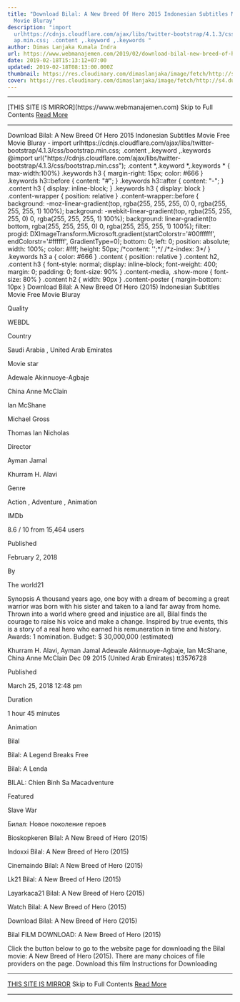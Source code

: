```yaml
---
title: "Download Bilal: A New Breed Of Hero 2015 Indonesian Subtitles Movie Free
  Movie Bluray"
description: "import
  urlhttps://cdnjs.cloudflare.com/ajax/libs/twitter-bootstrap/4.1.3/css/bootstr\
  ap.min.css; .content ,.keyword ,.keywords "
author: Dimas Lanjaka Kumala Indra
url: https://www.webmanajemen.com/2019/02/download-bilal-new-breed-of-hero-2015.html
date: 2019-02-18T15:13:12+07:00
updated: 2019-02-18T08:13:00.000Z
thumbnail: https://res.cloudinary.com/dimaslanjaka/image/fetch/http://s4.dunia21.org/wp-content/uploads/2018/03/film-bilal-a-new-breed-of-hero-2018.jpg
cover: https://res.cloudinary.com/dimaslanjaka/image/fetch/http://s4.dunia21.org/wp-content/uploads/2018/03/film-bilal-a-new-breed-of-hero-2018.jpg
---
```


<hr/> [THIS SITE IS MIRROR](https://www.webmanajemen.com) Skip to Full Contents <a href="https://www.webmanajemen.com/2019/02/download-bilal-new-breed-of-hero-2015.html" rel="follow" class="button" id="read-more">Read More</a> <hr/> Download Bilal: A New Breed Of Hero 2015 Indonesian Subtitles Movie Free Movie Bluray - import urlhttps://cdnjs.cloudflare.com/ajax/libs/twitter-bootstrap/4.1.3/css/bootstrap.min.css; .content ,.keyword ,.keywords  @import url("https://cdnjs.cloudflare.com/ajax/libs/twitter-bootstrap/4.1.3/css/bootstrap.min.css");  .content *,.keyword *,.keywords * { max-width:100%}  .keywords h3 { margin-right: 15px; color: #666 }   .keywords h3::before { content: "#"; }  .keywords h3::after { content: "-"; }  .content h3 { display: inline-block; }  .keywords h3 { display: block }  .content-wrapper {          position: relative      }      .content-wrapper::before {          background: -moz-linear-gradient(top, rgba(255, 255, 255, 0) 0, rgba(255, 255, 255, 1) 100%);          background: -webkit-linear-gradient(top, rgba(255, 255, 255, 0) 0, rgba(255, 255, 255, 1) 100%);          background: linear-gradient(to bottom, rgba(255, 255, 255, 0) 0, rgba(255, 255, 255, 1) 100%);          filter: progid: DXImageTransform.Microsoft.gradient(startColorstr='#00ffffff', endColorstr='#ffffff', GradientType=0);          bottom: 0;          left: 0;          position: absolute;          width: 100%;          color: #fff;          height: 50px;          /*content: '';*/          /*z-index: 3*/      }      .keywords h3 a {          color: #666      }      .content {          position: relative      }      .content h2,      .content h3 {          font-style: normal;          display: inline-block;          font-weight: 400;          margin: 0;          padding: 0;          font-size: 90%      }      .content-media,      .show-more {          font-size: 80%      }      .content h2 {          width: 90px      }      .content-poster {          margin-bottom: 10px      }    
  Download Bilal: A New Breed Of Hero (2015) Indonesian Subtitles Movie Free Movie Bluray 

  

  
  
  
  Quality 
  
  WEBDL 
  
  
  
  Country 
  
  Saudi Arabia , United Arab Emirates 
  
  
  
  Movie star 
  
  Adewale Akinnuoye-Agbaje 
  
  China Anne McClain 
  
  Ian McShane 
  
  Michael Gross 
  
  Thomas Ian Nicholas 
  
  
  
  Director 
  
  Ayman Jamal 
  
  Khurram H. Alavi 
  
  
  
  Genre 
  
  Action , Adventure , Animation 
  
  
  
  IMDb 
  
  8.6 
  / 
  10 
  from 
  15,464 
  users 
  
  
  Published 
  
  February 2, 2018 
  
  
  
  By 
  
  The world21 
  
  
  Synopsis 
 A thousand years ago, one boy with a dream of becoming a great warrior was born with his sister and taken to a land far away from home.  Thrown into a world where greed and injustice are all, Bilal finds the courage to raise his voice and make a change.  Inspired by true events, this is a story of a real hero who earned his remuneration in time and history. 
 Awards: 1 nomination. 
 Budget: $ 30,000,000 (estimated) 

  Khurram H. Alavi, Ayman Jamal 
  Adewale Akinnuoye-Agbaje, Ian McShane, China Anne McClain 
  Dec 09 2015 (United Arab Emirates) 
  tt3576728 
 
  
  
  Published 
  
  March 25, 2018 12:48 pm 
  
  
  
  Duration 
  
  1 hour 45 minutes 
  
  
  
  Animation 
  
  Bilal 
  
  Bilal: A Legend Breaks Free 
  
  Bilal: A Lenda 
  
  BILAL: Chien Binh Sa Macadventure 
  
  Featured 
  
  Slave War 
  
  Билал: Новое поколение героев 
  
  Bioskopkeren Bilal: A New Breed of Hero (2015) 
  
  Indoxxi Bilal: A New Breed of Hero (2015) 
  
  Cinemaindo Bilal: A New Breed of Hero (2015) 
  
  Lk21 Bilal: A New Breed of Hero (2015) 
  
  Layarkaca21 Bilal: A New Breed of Hero (2015) 
  
  Watch Bilal: A New Breed of Hero (2015) 
  
  Download Bilal: A New Breed of Hero (2015) 
  
  
  

  
  Bilal FILM DOWNLOAD: A New Breed of Hero (2015) 
  
  Click the button below to go to the website page for downloading the Bilal movie: A New Breed of Hero (2015).  There are many choices of file providers on the page. 
   Download this film   Instructions for Downloading <hr/> [THIS SITE IS MIRROR](https://www.webmanajemen.com) Skip to Full Contents <a href="https://www.webmanajemen.com/2019/02/download-bilal-new-breed-of-hero-2015.html" rel="follow" class="button" id="read-more">Read More</a> <hr/>